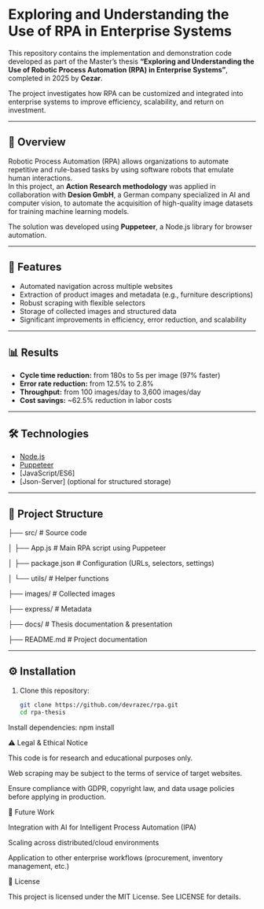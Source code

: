 # Exploring and Understanding the Use of RPA in Enterprise Systems

This repository contains the implementation and demonstration code developed as part of the Master’s thesis **“Exploring and Understanding the Use of Robotic Process Automation (RPA) in Enterprise Systems”**, completed in 2025 by **Cezar**.  

The project investigates how RPA can be customized and integrated into enterprise systems to improve efficiency, scalability, and return on investment.  

---

## 📖 Overview

Robotic Process Automation (RPA) allows organizations to automate repetitive and rule-based tasks by using software robots that emulate human interactions.  
In this project, an **Action Research methodology** was applied in collaboration with **Desion GmbH**, a German company specialized in AI and computer vision, to automate the acquisition of high-quality image datasets for training machine learning models.  

The solution was developed using **Puppeteer**, a Node.js library for browser automation.  

---

## 🚀 Features

- Automated navigation across multiple websites  
- Extraction of product images and metadata (e.g., furniture descriptions)  
- Robust scraping with flexible selectors  
- Storage of collected images and structured data  
- Significant improvements in efficiency, error reduction, and scalability  

---

## 📊 Results

- **Cycle time reduction:** from 180s to 5s per image (97% faster)  
- **Error rate reduction:** from 12.5% to 2.8%  
- **Throughput:** from 100 images/day to 3,600 images/day  
- **Cost savings:** ~62.5% reduction in labor costs  

---

## 🛠️ Technologies

- [Node.js](https://nodejs.org/)  
- [Puppeteer](https://pptr.dev/)  
- [JavaScript/ES6]  
- [Json-Server] (optional for structured storage)  

---

## 📂 Project Structure

├── src/ # Source code

│ ├── App.js # Main RPA script using Puppeteer

│ ├── package.json # Configuration (URLs, selectors, settings)

│ └── utils/ # Helper functions

├── images/ # Collected images

├── express/ # Metadata

├── docs/ # Thesis documentation & presentation

├── README.md # Project documentation

---

## ⚙️ Installation

1. Clone this repository:
   ```bash
   git clone https://github.com/devrazec/rpa.git
   cd rpa-thesis

Install dependencies:
npm install


⚠️ Legal & Ethical Notice

This code is for research and educational purposes only.

Web scraping may be subject to the terms of service of target websites.

Ensure compliance with GDPR, copyright law, and data usage policies before applying in production.


📌 Future Work

Integration with AI for Intelligent Process Automation (IPA)

Scaling across distributed/cloud environments

Application to other enterprise workflows (procurement, inventory management, etc.)


📜 License

This project is licensed under the MIT License. See LICENSE for details.
